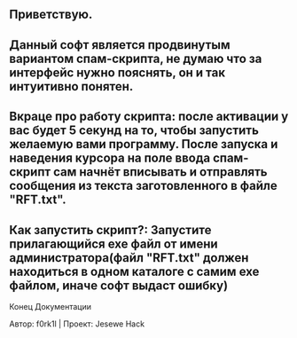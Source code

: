 Приветствую.
---------------------------------------------------------------
Данный софт является продвинутым вариантом спам-скрипта,
не думаю что за интерфейс нужно пояснять, он и так интуитивно понятен.
---------------------------------------------------------------
Вкраце про работу скрипта: 
после активации у вас будет 5 секунд на то, чтобы запустить желаемую вами программу.
После запуска и наведения курсора на поле ввода спам-скрипт сам начнёт вписывать и отправлять 
сообщения из текста заготовленного в файле "RFT.txt".
----------------------------------------------------------------
Как запустить скрипт?:
Запустите прилагающийся exe файл от имени администратора(файл "RFT.txt" должен находиться в одном каталоге
с самим exe файлом, иначе софт выдаст ошибку)
----------------------------------------------------------------
Конец Документации

Автор: f0rk1l | Проект: Jesewe Hack
